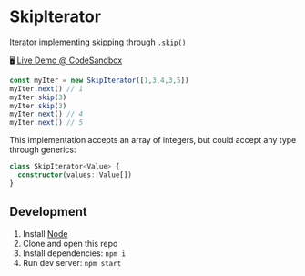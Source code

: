 # SkipIterator

Iterator implementing skipping through `.skip()`

🖥️ [Live Demo @ CodeSandbox][codesandbox]

```typescript
const myIter = new SkipIterator([1,3,4,3,5])
myIter.next() // 1
myIter.skip(3)
myIter.skip(3)
myIter.next() // 4
myIter.next() // 5
```

This implementation accepts an array of integers, but could accept any type through generics:

```typescript
class SkipIterator<Value> {
  constructor(values: Value[])
}
```

## Development

1. Install [Node]
2. Clone and open this repo
2. Install dependencies: `npm i`
3. Run dev server: `npm start`

[codesandbox]: https://codesandbox.io/s/github/hd-o/coding-challenge/tree/main/SkipIterator?file=/src/SkipIterator.ts

[Node]: https://nodejs.org/en/
